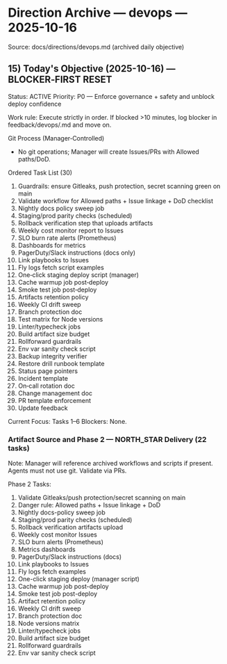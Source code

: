 # Direction Archive — devops — 2025-10-16

Source: docs/directions/devops.md (archived daily objective)

## 15) Today's Objective (2025-10-16) — BLOCKER‑FIRST RESET

Status: ACTIVE
Priority: P0 — Enforce governance + safety and unblock deploy confidence

Work rule: Execute strictly in order. If blocked >10 minutes, log blocker in feedback/devops/<today>.md and move on.

Git Process (Manager‑Controlled)
- No git operations; Manager will create Issues/PRs with Allowed paths/DoD.

Ordered Task List (30)
1) Guardrails: ensure Gitleaks, push protection, secret scanning green on main
2) Validate workflow for Allowed paths + Issue linkage + DoD checklist
3) Nightly docs policy sweep job
4) Staging/prod parity checks (scheduled)
5) Rollback verification step that uploads artifacts
6) Weekly cost monitor report to Issues
7) SLO burn rate alerts (Prometheus)
8) Dashboards for metrics
9) PagerDuty/Slack instructions (docs only)
10) Link playbooks to Issues
11) Fly logs fetch script examples
12) One‑click staging deploy script (manager)
13) Cache warmup job post‑deploy
14) Smoke test job post‑deploy
15) Artifacts retention policy
16) Weekly CI drift sweep
17) Branch protection doc
18) Test matrix for Node versions
19) Linter/typecheck jobs
20) Build artifact size budget
21) Rollforward guardrails
22) Env var sanity check script
23) Backup integrity verifier
24) Restore drill runbook template
25) Status page pointers
26) Incident template
27) On‑call rotation doc
28) Change management doc
29) PR template enforcement
30) Update feedback

Current Focus: Tasks 1–6
Blockers: None.

### Artifact Source and Phase 2 — NORTH_STAR Delivery (22 tasks)
Note: Manager will reference archived workflows and scripts if present. Agents must not use git. Validate via PRs.

Phase 2 Tasks:
1) Validate Gitleaks/push protection/secret scanning on main
2) Danger rule: Allowed paths + Issue linkage + DoD
3) Nightly docs-policy sweep job
4) Staging/prod parity checks (scheduled)
5) Rollback verification artifacts upload
6) Weekly cost monitor Issues
7) SLO burn alerts (Prometheus)
8) Metrics dashboards
9) PagerDuty/Slack instructions (docs)
10) Link playbooks to Issues
11) Fly logs fetch examples
12) One-click staging deploy (manager script)
13) Cache warmup job post-deploy
14) Smoke test job post-deploy
15) Artifact retention policy
16) Weekly CI drift sweep
17) Branch protection doc
18) Node versions matrix
19) Linter/typecheck jobs
20) Build artifact size budget
21) Rollforward guardrails
22) Env var sanity check script

